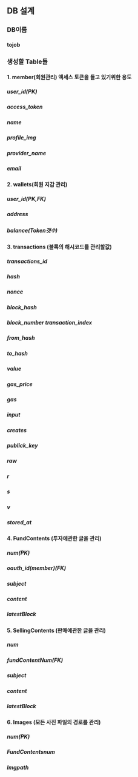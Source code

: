 ## DB 설계

### DB이름 

#### tojob



### 생성할 Table들



#### 1. member(회원관리) 액세스 토큰을 들고 있기위한 용도

##### user_id(PK)

##### access_token

##### name

##### profile_img

##### provider_name

##### email



#### 2. wallets(회원 지갑 관리) 

##### user_id(PK,FK)

#####  address

##### balance(Token갯수)



#### 3. transactions (블록의 해시코드를 관리할값)

##### transactions_id

##### hash 

##### nonce 

##### block_hash 

##### block_number transaction_index 

##### from_hash 

##### to_hash 

##### value 

##### gas_price 

##### gas 

##### input  

##### creates

##### publick_key

##### raw 

##### r

##### s

##### v 

##### stored_at



#### 4. FundContents (투자에관한 글을 관리)

##### num(PK)

##### oauth_id(member)(FK)

##### subject

##### content

##### latestBlock



#### 5. SellingContents (판매에관한 글을 관리)

##### num

##### fundContentNum(FK)

##### subject

##### content

##### latestBlock



#### 6. Images (모든 사진 파일의 경로를 관리)

##### num(PK)  

##### FundContentsnum

##### Imgpath 



















































































































































































































